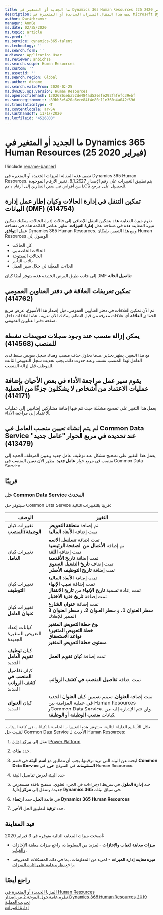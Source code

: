 ```yaml
---
title: ما الجديد أو المتغير في Dynamics 365 Human Resources (25 فبراير 2020)
description: يصف هذا المقال الميزات الجديدة أو المتغيرة في Microsoft Dynamics 365 Human Resources لإصدار 25 فبراير 2020.
author: Darinkramer
manager: AnnBe
ms.date: 02/25/2020
ms.topic: article
ms.prod: ''
ms.service: dynamics-365-talent
ms.technology: ''
ms.search.form: ''
audience: Application User
ms.reviewer: anbichse
ms.search.scope: Human Resources
ms.custom: ''
ms.assetid: ''
ms.search.region: Global
ms.author: dkrame
ms.search.validFrom: 2020-02-25
ms.dyn365.ops.version: Human Resources
ms.openlocfilehash: 1302686aeba52de484ad520efe292fafefc39ebf
ms.sourcegitcommit: e89bb3e5420a6ece84f4e80c11e360b4a042f59d
ms.translationtype: HT
ms.contentlocale: ar-SA
ms.lasthandoff: 11/17/2020
ms.locfileid: "4526800"
---
```

# <a name="whats-new-or-changed-in-dynamics-365-human-resources-february-25-2020"></a>ما الجديد أو المتغير في Dynamics 365 Human Resources (25 فبراير 2020)

[!include [rename-banner](~/includes/cc-data-platform-banner.md)]

تصف هذه المقالة الميزات الجديدة أو المتغيرة في Dynamics 365 Human Resources. يتم تطبيق التغييرات على رقم الإصدار 8.1.2927. تشير الأرقام الموجودة بين أقواس في بعض العناوين إلى أرقام دعم LCS للحصول على مرجع.

## <a name="enable-case-management-navigation-and-data-management-framework-dmf-entity-414754"></a>تمكين التنقل في إدارة الحالات‬ وكيان إطار عمل إدارة البيانات (DMF) ‏(414754)

تقوم ميزة المعاينة هذه بتمكين التنقل الإضافي إلى حالات إدارة الحالات. يمكنك تمكين ميزة المعاينة هذه في مساحة عمل **إدارة الميزات**. تظهر عناصر القائمة هذه في مساحة عمل **التوافق** Dynamics 365 Human Resources. ومع هذا التغيير، بإمكان Human Resources الوصول إلى:

- كل الحالات
- الحالات الخاصة بي
- الحالات المفتوحة  
- حالات التأخر
- الحالات المعيَّنة لي خلال سير العمل

إلى جانب طرق العرض الجديدة هذه، يتوفر أيضًا كيان DMF **تفاصيل الحالة**

## <a name="enable-relationship-definitions-in-global-address-bbook-414762"></a>تمكين تعريفات العلاقة في دفتر العناوين العمومي (414762)

تم الآن تمكين العلاقات في دفتر العناوين العمومي. قبل إصدار هذا الأسبوع، عرض مربع الحقائق **العلاقة** أي علاقات معرفة من قبل النظام. يمكنك الآن تعريف هذه العلاقات داخل صفحة دفتر العناوين العمومي.

## <a name="a-position-can-be-removed-when-active-compensation-records-exist-for-the-position-414568"></a>يمكن إزالة منصب عند وجود سجلات تعويضات نشطة للمنصب (414568)

مع هذا التغيير، يظهر تحذير عندما تحاول حذف منصب وهناك سجل تعويض نشط لدى العامل لهذا المنصب نفسه. وعند حدوث ذلك، يجب تحديث سجل التعويض الثابت للموظف قبل إزالة المنصب.

## <a name="performance-review-workflow-occasionally-adds-sign-offs-from-people-who-are-not-part-of-the-process-414171"></a>يقوم سير عمل مراجعة الأداء في بعض الأحيان بإضافة عمليات الاعتماد من أشخاص لا يشكلون جزءًا من العملية (414171)

يعمل هذا التغيير على تصحيح مشكلة حيث تتم فيها إضافة مشاركين إضافيين إلى عمليات الاعتماد إلى مراجعة الأداء.

## <a name="worker-position-assignment-not-created-in-common-data-service-when-selected-on-the-new-worker-dialog-413479"></a>لم يتم إنشاء تعيين منصب العامل في Common Data Service عند تحديده في مربع الحوار "عامل جديد" (413479)

يعمل هذا التغيير على تصحيح مشكل عند توظيف عامل جديد وتعيين الموظف الجديد إلى منصب في مربع حوار **عامل جديد**. يظهر الآن تعيين المنصب في Common Data Service.

## <a name="coming-soon"></a>قريبًا

### <a name="updated-common-data-service-solution"></a>حل Common Data Service المحدث

سيتوفر حل Common Data Service قريبًا بالتغييرات التالية:

| ‏‏الوصف | التغيير |
| ----------------------------------------- | --- |
| تغييرات كيان **الوظيفة/المنصب** | تم إضافة **منطقة التعويض**</br>تمت إضافة **الأبعاد المالية** |
| تغييرات كيان **العامل** | تمت إضافة **تسلسل الاسم**</br>تم إضافة **الأعمال من الصفحة الرئيسية**</br>تمت إضافة **اللغة**</br>تمت إضافة **تاريخ الأقدمية**</br>تمت إضاف **تاريخ التفعيل السنوي**</br>تمت إضافة **تاريخ التوظيف الأصلي** |
| تغييرات كيان **التوظيف** | تمت إضافة **الأبعاد المالية**</br>تمت إضافة **سبب الإنهاء**</br>تمت إعادة تسمية **تاريخ الإنهاء** من **تاريخ الانتقال**</br>تمت إضافة **تاريخ فترة الاختبار** |
| تغييرات كيان **عنوان العامل** | تمت إضافة **عنوان الشارع**</br>**سطر العنوان 1**، و **سطر العنوان 2**، و **سطر العنوان 3** المميز للإهلاك |
| كيانات إعداد التعويض المتغيرة الجديدة | **نوع خطة التعويض المتغير**</br>**خطة التعويض المتغيرة**</br>**قواعد الاستحقاق**</br>**مستوى خطة التعويض المتغير** |
| كيان **توظيف تقويم العامل** الجديد | تمت إضافة **كيان تقويم العمل** |
| كيان **تفاصيل المنصب في كشف الرواتب** الجديد | تمت إضافة **تفاصيل المنصب في كشف الرواتب** |
| كيان **العنوان** الجديد | تمت إضافة **العنوان**. سيتم تضمين كيان **العنوان** الجديد في عملية المزامنة بين Human Resources وCommon Data Service. ولن تتم الإشارة إليه من كيانات **منصب الوظيفة** أو **الوظيفة**. |

خلال الأسابيع القليلة التالية، ستتوفر هذه التغييرات الخاصة بالكيانات في كافة البيئات. لتثبيت حل Common Data Service الأحدث لـ Human Resources:

1.  انتقل إلى [مركز إدارة Power Platform](https://admin.powerplatform.microsoft.com).

2.  حدد **بيئات**.

3.  ابحث عن البيئة التي تريد ترقيتها. يجب أن تتطابق مع **اسم البيئة** في قسم **Common Data Service المعلومات** في النموذج **حول** في Human Resources.

4.  حدد البيئة لعرض تفاصيل البيئة.

5.  حدد **إدارة الحلول** في شريط الإجراءات في الجزء العلوي. ستفتح نافذة مستعرض جديدة وتنتقل إلى **مركز إدارة Dynamics 365** في سياق بيئتك.

6.  في قائمة **الحل**، حدد **ارتساء Dynamics 365 Human Resources**.

7.  حدد **ترقية** لتطبيق الحل الأخير.

## <a name="in-preview"></a>قيد المعاينة

أصبحت ميزات المعاينة التالية متوفرة في 3 فبراير 2020:

- **ميزات معاينة الغياب والإجازات** - لمزيد من المعلومات، راجع [ميزات معاينة الإجازات والغياب](hr-leave-and-absence-overview.md?leave-and-absence-preview-features).

- **ميزة معاينة إدارة الميزات** - لمزيد من المعلومات، بما في ذلك المشكلات المعروفة، راجع [نظرة عامة على إدارة الميزات](hr-benefits-management-overview.md).

## <a name="see-also"></a>راجع أيضًا

[المزايا الجديدة أو المتغيرة في Human Resources](hr-admin-whats-new.md)</br>
[نظره عامة حول الموجة 2 من إصدار Dynamics 365 Human Resources  2019](https://docs.microsoft.com/dynamics365-release-plan/2019wave2/dynamics365-human-resources/)</br>
[تحديث العملية](hr-admin-setup-update-process.md)</br>
[إدارة الميزات](hr-admin-manage-features.md)